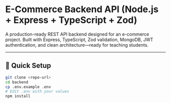 # E-Commerce Backend API (Node.js + Express + TypeScript + Zod)

A production-ready REST API backend designed for an e-commerce project. Built with Express, TypeScript, Zod validation, MongoDB, JWT authentication, and clean architecture—ready for teaching students.

---

## 🚀 Quick Setup

```bash
git clone <repo-url>
cd backend
cp .env.example .env
# Edit .env with your values
npm install
